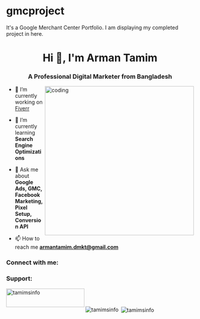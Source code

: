 # gmcproject
It's a Google Merchant Center Portfolio. I am displaying my completed project in here.
<h1 align="center">Hi 👋, I'm Arman Tamim</h1>
<h3 align="center">A Professional Digital Marketer from Bangladesh</h3>
<img align="right" alt="coding" width="400" src="https://user-images.githubusercontent.com/58518192/87162442-bf3e8180-c2e7-11ea-9f2a-53a50306b7ce.gif">

- 🔭 I’m currently working on [Fiverr](https://www.fiverr.com/users/armantamim164/)

- 🌱 I’m currently learning **Search Engine Optimizations**

- 💬 Ask me about **Google Ads, GMC, Facebook Marketing, Pixel Setup, Conversion API**

- 📫 How to reach me **armantamim.dmkt@gmail.com**

<h3 align="left">Connect with me:</h3>
<p align="left">
</p>

<h3 align="left">Support:</h3>
<p><a href="https://www.buymeacoffee.com/tamimsinfo"> <img align="left" src="https://cdn.buymeacoffee.com/buttons/v2/default-yellow.png" height="50" width="210" alt="tamimsinfo" /></a></p><br><br>

<p><img align="left" src="https://github-readme-stats.vercel.app/api/top-langs?username=tamimsinfo&show_icons=true&locale=en&layout=compact" alt="tamimsinfo" /></p>

<p>&nbsp;<img align="center" src="https://github-readme-stats.vercel.app/api?username=tamimsinfo&show_icons=true&locale=en" alt="tamimsinfo" /></p>

